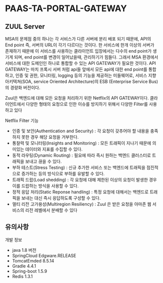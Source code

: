 # PAAS-TA-PORTAL-GATEWAY


## ZUUL Server
MSA의 문제점 중의 하나는 각 서비스가 다른 서버에 분리 배포 되기 때문에, API의 End point 즉, 서버의 URL이 각기 다르다는 것이다.
한 서비스에 한개 이상의 서버가 존재하기 때문에 이 서비스를 사용하는 클라이언트 입장에서는 다수의 end point가 생기게 되며, end point를 변경이 일어났을때, 
관리하기가 힘들다. 그래서 MSA 환경에서 서비스에 대한 도메인인 하나로 통합할 수 있는 API GATEWAY가 필요한 것이다.
API GATEWAY는 마치 프록시 서버 처럼 api들 앞에서 모든 api에 대한 end point를 통합하고, 인증 및 권한, 모니터링, logging 등의 기능을 제공하는 미들웨어로, 
서비스 지향 아키텍쳐(SOA, service Oriented Architecture)의 ESB (Enterprise Service Bus)의 경량화 버전이다.

Zuul은 백엔드에 대해 모든 요청을 처리하기 위한 Netflix의 API GATEWAY이다.
클라이언트에서 다양한 형태의 요청으로 인한 이슈를 방지하기 위해서 다양한 Filter를 사용하고 있다

Netflix Filter 기능
- 인증 및 보안(Authentication and Security) : 각 요청이 갖추어야 할 내용을 충족하지 못한 경우 해당 요청을 거부한다.
- 통찰력 및 모니터링(Insights and Monitoring) : 모든 트래픽이 지나기 때문에 의미있는 데이터와 지표를 수집할 수 있다. 
- 동적 라우팅(Dynamic Routing) : 필요에 따라 즉시 원하는 백엔드 클러스터로 트래픽을 보내고 끊을 수 있다. 
- 부하 테스트(Stress Testing) : 신규 추가한 서비스 또는 백엔드에 트래픽을 점진적으로 증가하는 등의 방식으로 부하를 유발할 수 있다. 
- 트래픽 드랍(Load shedding) : 각 요청에 대해 제한된 이상의 요청이 발생한 경우 이를 드랍하는 방식을 사용할 수 있다. 
- 정적 응답 처리(Static Reponse handling) : 특정 요청에 대해서는 백엔드로 트래픽을 보내는 대신 즉시 응답하도록 구성할 수 있다. 
- 멀티 리전 고가용성(Multiregion Resiliency) : Zuul 은 받은 요청을 아마존 웹 서비스의 리전 레벨에서 분배할 수 있다

## 유의사항

개발 정보
- java 1.8 버전
- SpringCloud Edgware.RELEASE 
- TomcatEmded 8.5.14
- Gradle 4.4.1
- Spring-boot 1.5.9
- Redis 1.3.1


